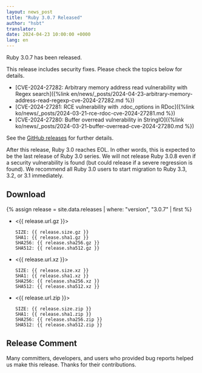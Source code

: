 ```yaml
---
layout: news_post
title: "Ruby 3.0.7 Released"
author: "hsbt"
translator:
date: 2024-04-23 10:00:00 +0000
lang: en
---
```


Ruby 3.0.7 has been released.

This release includes security fixes.
Please check the topics below for details.

* [CVE-2024-27282: Arbitrary memory address read vulnerability with Regex search]({%link en/news/_posts/2024-04-23-arbitrary-memory-address-read-regexp-cve-2024-27282.md %})
* [CVE-2024-27281: RCE vulnerability with .rdoc_options in RDoc]({%link ko/news/_posts/2024-03-21-rce-rdoc-cve-2024-27281.md %})
* [CVE-2024-27280: Buffer overread vulnerability in StringIO]({%link ko/news/_posts/2024-03-21-buffer-overread-cve-2024-27280.md %})

See the [GitHub releases](https://github.com/ruby/ruby/releases/tag/v3_0_7) for further details.

After this release, Ruby 3.0 reaches EOL. In other words, this is expected to be the last release of Ruby 3.0 series.
We will not release Ruby 3.0.8 even if a security vulnerability is found (but could release if a severe regression is found).
We recommend all Ruby 3.0 users to start migration to Ruby 3.3, 3.2, or 3.1 immediately.

## Download

{% assign release = site.data.releases | where: "version", "3.0.7" | first %}

* <{{ release.url.gz }}>

      SIZE: {{ release.size.gz }}
      SHA1: {{ release.sha1.gz }}
      SHA256: {{ release.sha256.gz }}
      SHA512: {{ release.sha512.gz }}

* <{{ release.url.xz }}>

      SIZE: {{ release.size.xz }}
      SHA1: {{ release.sha1.xz }}
      SHA256: {{ release.sha256.xz }}
      SHA512: {{ release.sha512.xz }}

* <{{ release.url.zip }}>

      SIZE: {{ release.size.zip }}
      SHA1: {{ release.sha1.zip }}
      SHA256: {{ release.sha256.zip }}
      SHA512: {{ release.sha512.zip }}

## Release Comment

Many committers, developers, and users who provided bug reports helped us make this release.
Thanks for their contributions.
